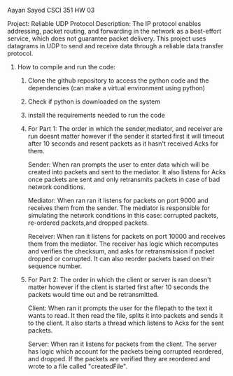 Aayan Sayed 
CSCI 351
HW 03

Project: Reliable UDP Protocol
Description: 
The IP protocol enables addressing, packet routing, and forwarding in the network as a best-effort service, which does not guarantee packet delivery. This project uses datagrams in UDP to send and receive data through a reliable data transfer protocol. 

1) How to compile and run the code:
    1) Clone the github repository to access the python code and the dependencies (can make a virtual environment using python)
    2) Check if python is downloaded on the system
    3) install the requirements needed to run the code 

    4) For Part 1:
        The order in which the sender,mediator, and receiver are run doesnt matter however if the sender it started first
        it will timeout after 10 seconds and resent packets as it hasn't received Acks for them.

        Sender:   When ran prompts the user to enter data which will be created into packets and sent to the mediator. It also 
                  listens for Acks once packets are sent and only retransmits packets in case of bad network conditions. 
                

        Mediator: When ran ran it listens for packets on port 9000 and receives them from the sender. The mediator is responsible 
                  for simulating the network conditions in this case: corrupted packets, re-ordered packets,and dropped packets.

        Receiver: When ran it listens for packets on port 10000 and receives them from the mediator. The receiver has logic which
                  recomputes and verifies the checksum, and asks for retransmission if packet dropped or corrupted. It can also reorder
                  packets based on their sequence number.
    
    5) For Part 2:
        The order in which the client or server is ran doesn't matter however if the client is started first after 10 seconds
        the packets would time out and be retransmitted.

        Client: When ran it prompts the user for the filepath to the text it wants to read. It then read the file, splits it into 
                packets and sends it to the client. It also starts a thread which listens to Acks for the sent packets.

        Server: When ran it listens for packets from the client. The server has logic which account for the packets being corrupted
        reordered, and dropped. If the packets are verified they are reordered and wrote to a file called "createdFile". 
